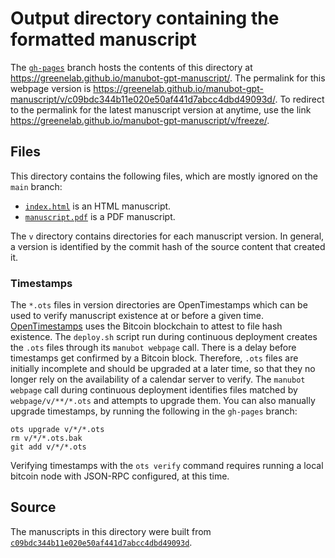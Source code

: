 # Output directory containing the formatted manuscript

The [`gh-pages`](https://github.com/greenelab/manubot-gpt-manuscript/tree/gh-pages) branch hosts the contents of this directory at <https://greenelab.github.io/manubot-gpt-manuscript/>.
The permalink for this webpage version is <https://greenelab.github.io/manubot-gpt-manuscript/v/c09bdc344b11e020e50af441d7abcc4dbd49093d/>.
To redirect to the permalink for the latest manuscript version at anytime, use the link <https://greenelab.github.io/manubot-gpt-manuscript/v/freeze/>.

## Files

This directory contains the following files, which are mostly ignored on the `main` branch:

+ [`index.html`](index.html) is an HTML manuscript.
+ [`manuscript.pdf`](manuscript.pdf) is a PDF manuscript.

The `v` directory contains directories for each manuscript version.
In general, a version is identified by the commit hash of the source content that created it.

### Timestamps

The `*.ots` files in version directories are OpenTimestamps which can be used to verify manuscript existence at or before a given time.
[OpenTimestamps](https://opentimestamps.org/) uses the Bitcoin blockchain to attest to file hash existence.
The `deploy.sh` script run during continuous deployment creates the `.ots` files through its `manubot webpage` call.
There is a delay before timestamps get confirmed by a Bitcoin block.
Therefore, `.ots` files are initially incomplete and should be upgraded at a later time, so that they no longer rely on the availability of a calendar server to verify.
The `manubot webpage` call during continuous deployment identifies files matched by `webpage/v/**/*.ots` and attempts to upgrade them.
You can also manually upgrade timestamps, by running the following in the `gh-pages` branch:

```shell
ots upgrade v/*/*.ots
rm v/*/*.ots.bak
git add v/*/*.ots
```

Verifying timestamps with the `ots verify` command requires running a local bitcoin node with JSON-RPC configured, at this time.

## Source

The manuscripts in this directory were built from
[`c09bdc344b11e020e50af441d7abcc4dbd49093d`](https://github.com/greenelab/manubot-gpt-manuscript/commit/c09bdc344b11e020e50af441d7abcc4dbd49093d).
